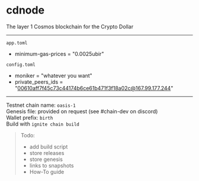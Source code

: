 # cdnode
The layer 1 Cosmos blockchain for the Crypto Dollar

---  

`app.toml`
- minimum-gas-prices = "0.0025ubir"

`config.toml`
- moniker = "whatever you want"
- private_peers_ids = "00610aff7f45c73c44174b6ce61b471f3f18a02c@167.99.177.244"

---  

Testnet chain name: `oasis-1`  
Genesis file: provided on request (see #chain-dev on discord)  
Wallet prefix: `birth`  
Build with `ignite chain build`  




> Todo:
> - add build script
> - store releases
> - store genesis
> - links to snapshots
> - How-To guide
